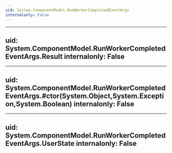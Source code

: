```yaml
---
uid: System.ComponentModel.RunWorkerCompletedEventArgs
internalonly: False
---
```


---
uid: System.ComponentModel.RunWorkerCompletedEventArgs.Result
internalonly: False
---

---
uid: System.ComponentModel.RunWorkerCompletedEventArgs.#ctor(System.Object,System.Exception,System.Boolean)
internalonly: False
---

---
uid: System.ComponentModel.RunWorkerCompletedEventArgs.UserState
internalonly: False
---
